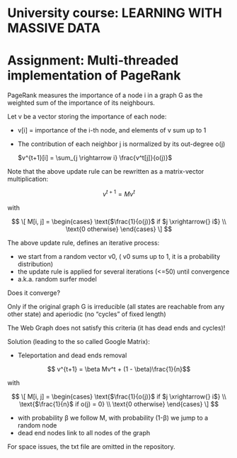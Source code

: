 # University course: LEARNING WITH MASSIVE DATA
# Assignment: Multi-threaded implementation of PageRank

PageRank measures the importance of a node i in a graph G as the weighted sum of the importance of its neighbours.

Let v be a vector storing the importance of each node:
- v[i] = importance of the i-th node, and elements of v sum up to 1
- The contribution of each neighbor j is normalized by its out-degree o(j)

  $v^{t+1}[i] = \sum_{j \rightarrow i} \frac{v^t[j]}{o(j)}$

Note that the above update rule can be rewritten as a matrix-vector multiplication:

$$
v^{t+1} = M v^t
$$

with 

$$
    \[
        M[i, j] =
        \begin{cases}
            \text{$\frac{1}{o(j)}$ if $j \xrightarrow{} i$} \\
            \text{0 otherwise}
        \end{cases}
    \]
$$



The above update rule, defines an iterative process:
- we start from a random vector v0, ( v0 sums up to 1, it is a probability distribution)
- the update rule is applied for several iterations (<=50) until convergence
- a.k.a. random surfer model

Does it converge?

Only if the original graph G is irreducible (all states are reachable from any other state) and aperiodic (no “cycles” of fixed length)

The Web Graph does not satisfy this criteria (it has dead ends and cycles)!

Solution (leading to the so called Google Matrix):
- Teleportation and dead ends removal

$$
v^{t+1} = \beta Mv^t + (1 - \beta)\frac{1}{n}$$ 

with 

$$
    \[
        M[i, j] =
        \begin{cases}
            \text{$\frac{1}{o(j)}$ if $j \xrightarrow{} i$} \\
            \text{$\frac{1}{n}$ if o(j) = 0} \\
            \text{0 otherwise}
        \end{cases}
    \]
$$

- with probability β we follow M, with probability (1-β) we jump to a random node
- dead end nodes link to all nodes of the graph

For space issues, the txt file are omitted in the repository.
